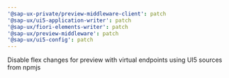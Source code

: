 ```yaml
---
'@sap-ux-private/preview-middleware-client': patch
'@sap-ux/ui5-application-writer': patch
'@sap-ux/fiori-elements-writer': patch
'@sap-ux/preview-middleware': patch
'@sap-ux/ui5-config': patch
---
```


Disable flex changes for preview with virtual endpoints using UI5 sources from npmjs
